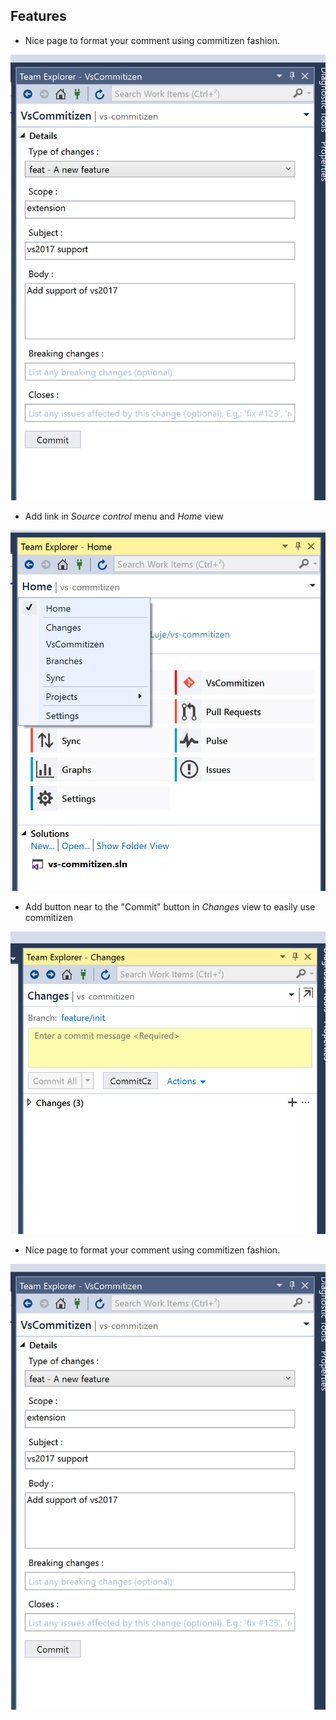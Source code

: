 ## Features

- Nice page to format your comment using commitizen fashion.

![vs-commitizen_-_commitizen_view.png](images/commitizen-view.png)

- Add link in _Source control_ menu and _Home_ view

![vs-commitizen_-_home__1.png](images/home.png)

- Add button near to the "Commit" button in _Changes_ view to easily use commitizen

![vs-commitizen_-_commit-cz.png](images/commit-cz.png)

- Nice page to format your comment using commitizen fashion.

![vs-commitizen_-_commitizen_view.png](images/commitizen-view.png)